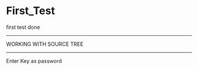 # First_Test
first test
done
____________________________________________

WORKING WITH SOURCE TREE

______________________________________________


Enter Key as password
